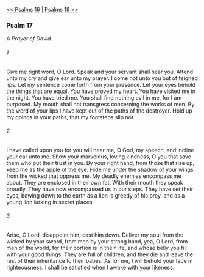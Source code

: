 [<< Psalms 16](Psalms%2016)  |  [Psalms 18 >>](Psalms%2018)

### Psalm 17

*A Prayer of David.*

###### 1
Give me right word, O Lord. Speak and your servant shall hear you. Attend unto my cry and give ear unto my prayer. I come not unto you out of feigned lips. Let my sentence come forth from your presence. Let your eyes behold the things that are equal. You have proved my heart. You have visited me in the night. You have tried me. You shall find nothing evil in me, for I am purposed. My mouth shall not transgress concerning the works of men. By the word of your lips I have kept out of the paths of the destroyer. Hold up my goings in your paths, that my footsteps slip not.

###### 2
I have called upon you for you will hear me, O God, my speech, and incline your ear unto me. Show your marvelous, loving kindness, O you that save them who put their trust in you. By your right hand, from those that rise up, keep me as the apple of the eye. Hide me under the shadow of your wings from the wicked that oppress me. My deadly enemies encompass me about. They are enclosed in their own fat. With their mouth they speak proudly. They have now encompassed us in our steps. They have set their eyes, bowing down to the earth as a lion is greedy of his prey, and as a young lion lurking in secret places.

###### 3
Arise, O Lord, disappoint him; cast him down. Deliver my soul from the wicked by your sword, from men by your strong hand, yea, O Lord, from men of the world, for their portion is in their life, and whose belly you fill with your good things. They are full of children, and they die and leave the rest of their inheritance to their babes. As for me, I will behold your face in righteousness. I shall be satisfied when I awake with your likeness.